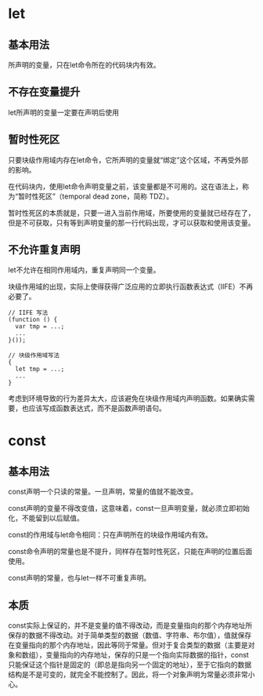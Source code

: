 # let

## 基本用法

所声明的变量，只在let命令所在的代码块内有效。

## 不存在变量提升

let所声明的变量一定要在声明后使用

## 暂时性死区

只要块级作用域内存在let命令，它所声明的变量就“绑定”这个区域，不再受外部的影响。

在代码块内，使用let命令声明变量之前，该变量都是不可用的。这在语法上，称为“暂时性死区”（temporal dead zone，简称 TDZ）。

暂时性死区的本质就是，只要一进入当前作用域，所要使用的变量就已经存在了，但是不可获取，只有等到声明变量的那一行代码出现，才可以获取和使用该变量。

## 不允许重复声明

let不允许在相同作用域内，重复声明同一个变量。

块级作用域的出现，实际上使得获得广泛应用的立即执行函数表达式（IIFE）不再必要了。

```
// IIFE 写法
(function () {
  var tmp = ...;
  ...
}());

// 块级作用域写法
{
  let tmp = ...;
  ...
}
```

考虑到环境导致的行为差异太大，应该避免在块级作用域内声明函数。如果确实需要，也应该写成函数表达式，而不是函数声明语句。

# const

## 基本用法

const声明一个只读的常量。一旦声明，常量的值就不能改变。

const声明的变量不得改变值，这意味着，const一旦声明变量，就必须立即初始化，不能留到以后赋值。

const的作用域与let命令相同：只在声明所在的块级作用域内有效。

const命令声明的常量也是不提升，同样存在暂时性死区，只能在声明的位置后面使用。

const声明的常量，也与let一样不可重复声明。

## 本质

const实际上保证的，并不是变量的值不得改动，而是变量指向的那个内存地址所保存的数据不得改动。对于简单类型的数据（数值、字符串、布尔值），值就保存在变量指向的那个内存地址，因此等同于常量。但对于复合类型的数据（主要是对象和数组），变量指向的内存地址，保存的只是一个指向实际数据的指针，const只能保证这个指针是固定的（即总是指向另一个固定的地址），至于它指向的数据结构是不是可变的，就完全不能控制了。因此，将一个对象声明为常量必须非常小心。